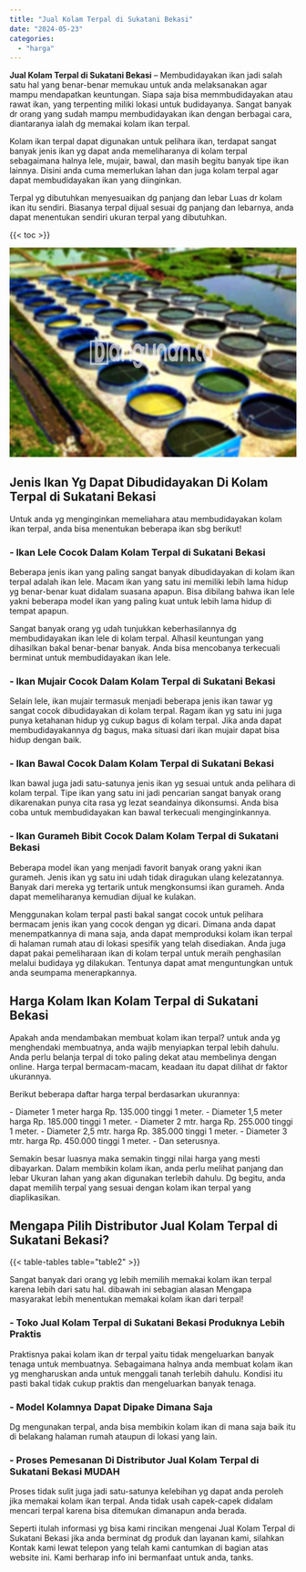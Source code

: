 ```yaml
---
title: "Jual Kolam Terpal di Sukatani Bekasi"
date: "2024-05-23"
categories: 
  - "harga"
---
```


**Jual Kolam Terpal di Sukatani Bekasi** – Membudidayakan ikan jadi salah satu hal yang benar-benar memukau untuk anda melaksanakan agar mampu mendapatkan keuntungan. Siapa saja bisa memmbudidayakan atau rawat ikan, yang terpenting miliki lokasi untuk budidayanya. Sangat banyak dr orang yang sudah mampu membudidayakan ikan dengan berbagai cara, diantaranya ialah dg memakai kolam ikan terpal.

Kolam ikan terpal dapat digunakan untuk pelihara ikan, terdapat sangat banyak jenis ikan yg dapat anda memeliharanya di kolam terpal sebagaimana halnya lele, mujair, bawal, dan masih begitu banyak tipe ikan lainnya. Disini anda cuma memerlukan lahan dan juga kolam terpal agar dapat membudidayakan ikan yang diinginkan.

Terpal yg dibutuhkan menyesuaikan dg panjang dan lebar Luas dr kolam ikan itu sendiri. Biasanya terpal dijual sesuai dg panjang dan lebarnya, anda dapat menentukan sendiri ukuran terpal yang dibutuhkan.

{{< toc >}}

![Jual Kolam Terpal di Sukatani Bekasi](/images/jual-kolam-terpal-33.png)

## Jenis Ikan Yg Dapat Dibudidayakan Di Kolam Terpal di Sukatani Bekasi

Untuk anda yg menginginkan memeliahara atau membudidayakan kolam ikan terpal, anda bisa menentukan beberapa ikan sbg berikut!

### \- Ikan Lele Cocok Dalam Kolam Terpal di Sukatani Bekasi

Beberapa jenis ikan yang paling sangat banyak dibudidayakan di kolam ikan terpal adalah ikan lele. Macam ikan yang satu ini memiliki lebih lama hidup yg benar-benar kuat didalam suasana apapun. Bisa dibilang bahwa ikan lele yakni beberapa model ikan yang paling kuat untuk lebih lama hidup di tempat apapun.

Sangat banyak orang yg udah tunjukkan keberhasilannya dg membudidayakan ikan lele di kolam terpal. Alhasil keuntungan yang dihasilkan bakal benar-benar banyak. Anda bisa mencobanya terkecuali berminat untuk membudidayakan ikan lele.

### \- Ikan Mujair Cocok Dalam Kolam Terpal di Sukatani Bekasi

Selain lele, ikan mujair termasuk menjadi beberapa jenis ikan tawar yg sangat cocok dibudidayakan di kolam terpal. Ragam ikan yg satu ini juga punya ketahanan hidup yg cukup bagus di kolam terpal. Jika anda dapat membudidayakannya dg bagus, maka situasi dari ikan mujair dapat bisa hidup dengan baik.

### \- Ikan Bawal Cocok Dalam Kolam Terpal di Sukatani Bekasi

Ikan bawal juga jadi satu-satunya jenis ikan yg sesuai untuk anda pelihara di kolam terpal. Tipe ikan yang satu ini jadi pencarian sangat banyak orang dikarenakan punya cita rasa yg lezat seandainya dikonsumsi. Anda bisa coba untuk membudidayakan kan bawal terkecuali menginginkannya.

### \- Ikan Gurameh Bibit Cocok Dalam Kolam Terpal di Sukatani Bekasi

Beberapa model ikan yang menjadi favorit banyak orang yakni ikan gurameh. Jenis ikan yg satu ini udah tidak diragukan ulang kelezatannya. Banyak dari mereka yg tertarik untuk mengkonsumsi ikan gurameh. Anda dapat memeliharanya kemudian dijual ke kulakan.

Menggunakan kolam terpal pasti bakal sangat cocok untuk pelihara bermacam jenis ikan yang cocok dengan yg dicari. Dimana anda dapat menempatkannya di mana saja, anda dapat memproduksi kolam ikan terpal di halaman rumah atau di lokasi spesifik yang telah disediakan. Anda juga dapat pakai pemeliharaan ikan di kolam terpal untuk meraih penghasilan melalui budidaya yg dilakukan. Tentunya dapat amat menguntungkan untuk anda seumpama menerapkannya.

## Harga Kolam Ikan Kolam Terpal di Sukatani Bekasi

Apakah anda mendambakan membuat kolam ikan terpal? untuk anda yg menghendaki membuatnya, anda wajib menyiapkan terpal lebih dahulu. Anda perlu belanja terpal di toko paling dekat atau membelinya dengan online. Harga terpal bermacam-macam, keadaan itu dapat dilihat dr faktor ukurannya.

Berikut beberapa daftar harga terpal berdasarkan ukurannya:

\- Diameter 1 meter harga Rp. 135.000 tinggi 1 meter. - Diameter 1,5 meter harga Rp. 185.000 tinggi 1 meter. - Diameter 2 mtr. harga Rp. 255.000 tinggi 1 meter. - Diameter 2,5 mtr. harga Rp. 385.000 tinggi 1 meter. - Diameter 3 mtr. harga Rp. 450.000 tinggi 1 meter. - Dan seterusnya.

Semakin besar luasnya maka semakin tinggi nilai harga yang mesti dibayarkan. Dalam membikin kolam ikan, anda perlu melihat panjang dan lebar Ukuran lahan yang akan digunakan terlebih dahulu. Dg begitu, anda dapat memilih terpal yang sesuai dengan kolam ikan terpal yang diaplikasikan.

## Mengapa Pilih Distributor Jual Kolam Terpal di Sukatani Bekasi?

{{< table-tables table="table2" >}}

Sangat banyak dari orang yg lebih memilih memakai kolam ikan terpal karena lebih dari satu hal. dibawah ini sebagian alasan Mengapa masyarakat lebih menentukan memakai kolam ikan dari terpal!

### \- Toko Jual Kolam Terpal di Sukatani Bekasi Produknya Lebih Praktis

Praktisnya pakai kolam ikan dr terpal yaitu tidak mengeluarkan banyak tenaga untuk membuatnya. Sebagaimana halnya anda membuat kolam ikan yg mengharuskan anda untuk menggali tanah terlebih dahulu. Kondisi itu pasti bakal tidak cukup praktis dan mengeluarkan banyak tenaga.

### \- Model Kolamnya Dapat Dipake Dimana Saja

Dg mengunakan terpal, anda bisa membikin kolam ikan di mana saja baik itu di belakang halaman rumah ataupun di lokasi yang lain.

### \- Proses Pemesanan Di Distributor Jual Kolam Terpal di Sukatani Bekasi MUDAH

Proses tidak sulit juga jadi satu-satunya kelebihan yg dapat anda peroleh jika memakai kolam ikan terpal. Anda tidak usah capek-capek didalam mencari terpal karena bisa ditemukan dimanapun anda berada.

Seperti itulah informasi yg bisa kami rincikan mengenai Jual Kolam Terpal di Sukatani Bekasi jika anda berminat dg produk dan layanan kami, silahkan Kontak kami lewat telepon yang telah kami cantumkan di bagian atas website ini. Kami berharap info ini bermanfaat untuk anda, tanks.
